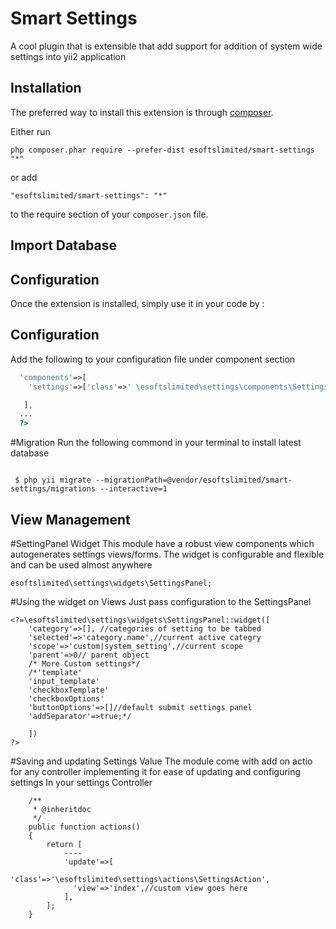 Smart Settings
==============
A cool plugin that is extensible that add support for addition of system wide settings into yii2 application

Installation
------------

The preferred way to install this extension is through [composer](http://getcomposer.org/download/).

Either run

```
php composer.phar require --prefer-dist esoftslimited/smart-settings "*"
```

or add

```
"esoftslimited/smart-settings": "*"
```

to the require section of your `composer.json` file.

Import Database
-----

Configuration
-----

Once the extension is installed, simply use it in your code by  :

## Configuration
Add the following to your configuration file under component section

```php 
  'components'=>[
    'settings'=>['class'=>' \esoftslimited\settings\components\Settings']

   ],
  ...
  ?>
```

#Migration
Run the following commond in your terminal to install latest database
```
 
 $ php yii migrate --migrationPath=@vendor/esoftslimited/smart-settings/migrations --interactive=1

```

View Management
-----
#SettingPanel Widget
This module have a robust view components which autogenerates settings views/forms. The widget is configurable and flexible and can be used almost anywhere
```
esoftslimited\settings\widgets\SettingsPanel;
```
#Using the widget on Views
Just pass configuration to the SettingsPanel
```
<?=\esoftslimited\settings\widgets\SettingsPanel::widget([
	'category'=>[], //categories of setting to be tabbed
	'selected'=>'category.name',//current active categry
	'scope'=>'custom|system_setting',//current scope
	'parent'=>0// parent object
	/* More Custom settings*/
	/*'template'
	'input_template'
	'checkboxTemplate'
	'checkboxOptions'
	'buttonOptions'=>[]//default submit settings panel
	'addSeparator'=>true;*/

	])
?>
```
#Saving and updating Settings Value
The module come with add on actio for any controller implementing it for ease of updating and configuring settings
In your settings Controller 
```
    /**
     * @inheritdoc
     */
    public function actions()
    {
        return [
            ----
            'update'=>[
              'class'=>'\esoftslimited\settings\actions\SettingsAction',
              'view'=>'index',//custom view goes here
            ],
        ];
    }
```
